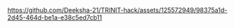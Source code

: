 


https://github.com/Deeksha-21/TRINIT-hack/assets/125572949/98375a1d-2d45-464d-be1a-e38c5ed7cb11

